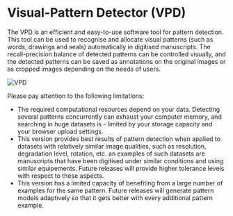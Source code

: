 # Visual-Pattern Detector (VPD)

The VPD is an efficient and easy-to-use software tool for pattern detection. This tool can be used to recognise and allocate visual patterns (such as words, drawings and seals) automatically in digitised manuscripts. The recall-precision balance of detected patterns can be controlled visually, and the detected patterns can be saved as annotations on the original images or as cropped images depending on the needs of users.

![VPD](https://github.com/Hussein-Mohammed/Handwriting-Analysis-Tool-HAT/blob/master/vpd.png)

Please pay attention to the following limitations:
- The required computational resources depend on your data. Detecting several patterns concurrently can exhaust your computer memory, and searching in huge datasets is - limited by your storage capacity and your browser upload settings.
- This version provides best results of pattern detection when applied to datasets with relatively similar image qualities, such as resolution, degradation level, rotation, etc. an examples of such datasets are manuscripts that have been digitised under similar conditions and using similar equipements. Future releases will provide higher tolerance levels with respect to these aspects.
- This version has a limited capacity of benefiting from a large number of examples for the same pattern. Future releases will generate pattern models adaptively so that it gets better with every additional pattern example.
